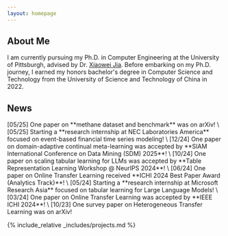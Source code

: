 ```yaml
---
layout: homepage
---
```


<!-- ## About Me -->
<h2 id="about-me">About Me</h2>

I am currently pursuing my Ph.D. in Computer Engineering at the University of Pittsburgh, advised by Dr. <a href="https://sites.pitt.edu/~xiaowei/" target="_blank">Xiaowei Jia</a>.  Before embarking on my Ph.D. journey, I earned my honors bachelor's degree in Computer Science and Technology from the University of Science and Technology of China in 2022.

<h2 id="news">News</h2>
[05/25] One paper on **methane dataset and benchmark** was on arXiv! \
[05/25] Starting a **research internship at NEC Laboratories America** focused on event-based financial time series modeling! \
[12/24] One paper on domain-adaptive continual meta-learning was accepted by **SIAM International Conference on Data Mining (SDM) 2025**! \
[10/24] One paper on scaling tabular learning for LLMs was accepted by **Table Representation Learning Workshop @ NeurIPS 2024**! \
[06/24] One paper on Online Transfer Learning received **ICHI 2024 Best Paper Award (Analytics Track)**! \
[05/24] Starting a **research internship at Microsoft Research Asia** focused on tabular learning for Large Language Models! \
[03/24] One paper on Online Transfer Learning was accepted by **IEEE ICHI 2024**! \
[10/23] One survey paper on Heterogeneous Transfer Learning was on arXiv!

{% include_relative _includes/projects.md %}
